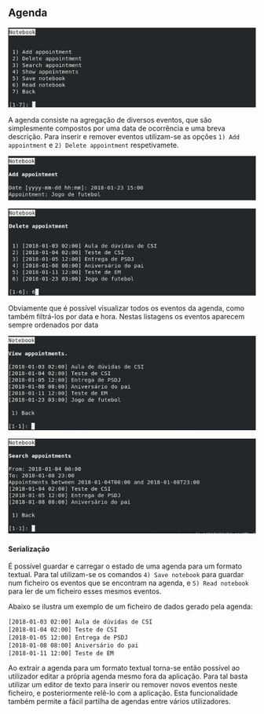## Agenda

![Menu inicial da agenda](img/05-notebook.png)

A agenda consiste na agregação de diversos eventos, que são simplesmente
compostos por uma data de ocorrência e uma breva descrição. Para inserir e
remover eventos utilizam-se as opções `1) Add appointment` e
`2) Delete appointment` respetivamete.

![Menu de inserção de eventos](img/05-notebook-add.png)

![Menu de remoção de eventos](img/05-notebook-remove.png)

Obviamente que é possível visualizar todos os eventos da agenda, como também
filtrá-los por data e hora. Nestas listagens os eventos aparecem sempre
ordenados por data

![Visualização de todos os eventos](img/05-notebook-show.png)

![Filtragem de eventos consoante a data](img/05-notebook-search.png)

#### Serialização

É possível guardar e carregar o estado de uma agenda para um formato textual.
Para tal utilizam-se os comandos `4) Save notebook` para guardar num ficheiro
os eventos que se encontram na agenda, e `5) Read notebook` para ler de um
ficheiro esses mesmos eventos.

Abaixo se ilustra um exemplo de um ficheiro de dados gerado pela agenda:

    [2018-01-03 02:00] Aula de dúvidas de CSI
    [2018-01-04 02:00] Teste de CSI
    [2018-01-05 12:00] Entrega de PSDJ
    [2018-01-08 08:00] Aniversário do pai
    [2018-01-11 12:00] Teste de EM

Ao extrair a agenda para um formato textual torna-se então possível ao
utilizador editar a própria agenda mesmo fora da aplicação. Para tal basta
utilizar um editor de texto para inserir ou remover novos eventos neste
ficheiro, e posteriormente relê-lo com a aplicação. Esta funcionalidade também
permite a fácil partilha de agendas entre vários utilizadores.
